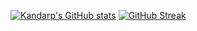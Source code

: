 [![Kandarp's GitHub stats](https://github-readme-stats.vercel.app/api?username=kandarpRJ&theme=city-lights)](https://github.com/kandarpRJ/github-readme-stats)
[![GitHub Streak](https://streak-stats.demolab.com?user=kandarpRJ&theme=city-lights)](https://git.io/streak-stats)
